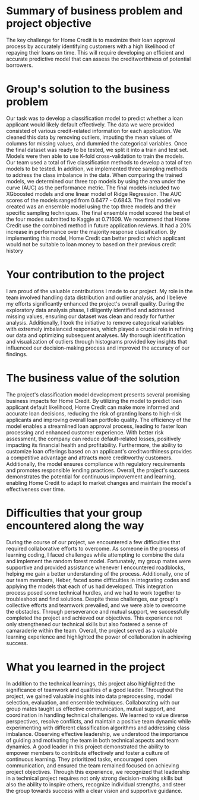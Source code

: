 # Summary of business problem and project objective
The key challenge for Home Credit is to maximize their loan approval process by accurately identifying customers with a high likelihood of repaying their loans on time. This will require developing an efficient and accurate predictive model that can assess the creditworthiness of potential borrowers.

# Group's solution to the business problem
Our task was to develop a classification model to predict whether a loan applicant would likely default effectively. The data we were provided consisted of various credit-related information for each application. We cleaned this data by removing outliers, imputing the mean values of columns for missing values, and dummied the categorical variables. Once the final dataset was ready to be tested, we split it into a train and test set. Models were then able to use K-fold cross-validation to train the models. Our team used a total of five classification methods to develop a total of ten models to be tested. In addition, we implemented three sampling methods to address the class imbalance in the data. When comparing the trained models, we determined our three top models by using the area under the curve (AUC) as the performance metric. The final models included two XGboosted models and one linear model of Ridge Regression. The AUC scores of the models ranged from 0.6477 - 0.6843. The final model we created was an ensemble model using the top three models and their specific sampling techniques. The final ensemble model scored the best of the four modes submitted to Kaggle at 0.71609. We recommend that Home Credit use the combined method in future application reviews. It had a 20% increase in performance over the majority response classification. By implementing this model, Home Credit can better predict which applicant would not be suitable to loan money to based on their previous credit history

# Your contribution to the project
I am proud of the valuable contributions I made to our project. My role in the team involved handling data distribution and outlier analysis, and I believe my efforts significantly enhanced the project's overall quality. During the exploratory data analysis phase, I diligently identified and addressed missing values, ensuring our dataset was clean and ready for further analysis.
Additionally, I took the initiative to remove categorical variables with extremely imbalanced responses, which played a crucial role in refining our data and optimizing subsequent analyses. My thorough identification and visualization of outliers through histograms provided key insights that influenced our decision-making process and improved the accuracy of our findings.

# The business value of the solution
The project's classification model development presents several promising business impacts for Home Credit. By utilizing the model to predict loan applicant default likelihood, Home Credit can make more informed and accurate loan decisions, reducing the risk of granting loans to high-risk applicants and improving overall loan portfolio quality. The efficiency of the model enables a streamlined loan approval process, leading to faster loan processing and enhanced customer experience. With better risk assessment, the company can reduce default-related losses, positively impacting its financial health and profitability. Furthermore, the ability to customize loan offerings based on an applicant's creditworthiness provides a competitive advantage and attracts more creditworthy customers. Additionally, the model ensures compliance with regulatory requirements and promotes responsible lending practices. Overall, the project's success demonstrates the potential for continuous improvement and learning, enabling Home Credit to adapt to market changes and maintain the model's effectiveness over time.

# Difficulties that your group encountered along the way
During the course of our project, we encountered a few difficulties that required collaborative efforts to overcome. As someone in the process of learning coding, I faced challenges while attempting to combine the data and implement the random forest model. Fortunately, my group mates were supportive and provided assistance whenever I encountered roadblocks, helping me gain a better understanding of the process.
Additionally, one of our team members, Heber, faced some difficulties in integrating codes and applying the models that each of us had developed. This integration process posed some technical hurdles, and we had to work together to troubleshoot and find solutions.
Despite these challenges, our group's collective efforts and teamwork prevailed, and we were able to overcome the obstacles. Through perseverance and mutual support, we successfully completed the project and achieved our objectives. This experience not only strengthened our technical skills but also fostered a sense of camaraderie within the team. Overall, the project served as a valuable learning experience and highlighted the power of collaboration in achieving success.


# What you learned in the project
In addition to the technical learnings, this project also highlighted the significance of teamwork and qualities of a good leader. Throughout the project, we gained valuable insights into data preprocessing, model selection, evaluation, and ensemble techniques. Collaborating with our group mates taught us effective communication, mutual support, and coordination in handling technical challenges. We learned to value diverse perspectives, resolve conflicts, and maintain a positive team dynamic while experimenting with different classification algorithms and addressing class imbalance.
Observing effective leadership, we understood the importance of guiding and motivating the team in both technical aspects and team dynamics. A good leader in this project demonstrated the ability to empower members to contribute effectively and foster a culture of continuous learning. They prioritized tasks, encouraged open communication, and ensured the team remained focused on achieving project objectives. Through this experience, we recognized that leadership in a technical project requires not only strong decision-making skills but also the ability to inspire others, recognize individual strengths, and steer the group towards success with a clear vision and supportive guidance.
